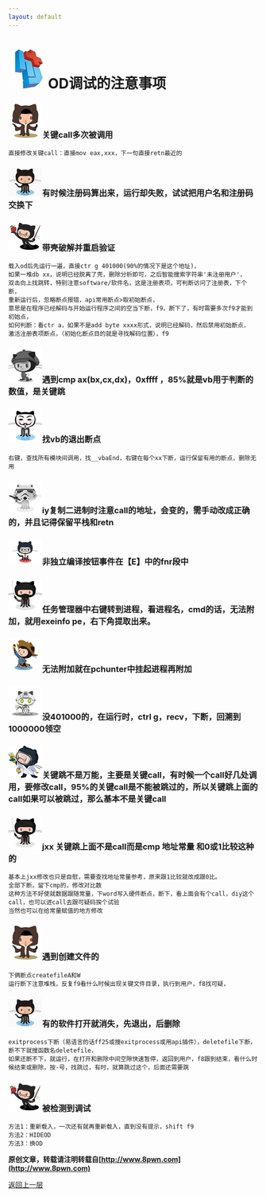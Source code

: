 ```yaml
---
layout: default
---
```

# ![](../img/hj.jpg)OD调试的注意事项

### ![](../img/github1.png)关键call多次被调用
```
直接修改关键call：直接mov eax,xxx，下一句直接retn最近的
```
### ![](../img/github2.png)有时候注册码算出来，运行却失败，试试把用户名和注册码交换下
### ![](../img/github3.png)带壳破解并重启验证
```
载入od后先运行一遍，直接ctr g 401000(90%的情况下是这个地址)，
如果一堆db xx，说明已经脱离了壳，删除分析即可，之后智能搜索字符串'未注册用户'，
双击向上找跳转，特别注意software/软件名，这是注册表项，可判断访问了注册表，下个断，
重新运行后，忽略断点报错，api常用断点>取初始断点，
意思是在程序已经解码与开始运行程序之间的空当下断，f9，断下了，有时需要多次f9才能到初始点，
如何判断：看ctr a，如果不是add byte xxxx形式，说明已经解码，然后禁用初始断点，
激活注册表项断点，（初始化断点目的就是寻找解码位置），f9
```
### ![](../img/github4.png)遇到cmp ax(bx,cx,dx)，0xffff ，85%就是vb用于判断的数值，是关键跳

### ![](../img/github5.png)找vb的退出断点
```
右键，查找所有模块间调用，找__vbaEnd，右键在每个xx下断，运行保留有用的断点，删除无用
```
### ![](../img/github6.png)iy复制二进制时注意call的地址，会变的，需手动改成正确的，并且记得保留平栈和retn
### ![](../img/github7.png)非独立编译按钮事件在【E】中的fnr段中
### ![](../img/github11.png)任务管理器中右键转到进程，看进程名，cmd的话，无法附加，就用exeinfo pe，右下角提取出来。
### ![](../img/github8.png)无法附加就在pchunter中挂起进程再附加
### ![](../img/github9.png)没401000的，在运行时，ctrl g，recv，下断，回溯到1000000领空
### ![](../img/github10.png)关键跳不是万能，主要是关键call，有时候一个call好几处调用，要修改call，95%的关键call是不能被跳过的，所以关键跳上面的call如果可以被跳过，那么基本不是关键call
### ![](../img/github11.png)jxx 关键跳上面不是call而是cmp 地址常量 和0或1比较这种的
```
基本上jxx修改也只是自慰，需要查找地址常量参考，原来跟1比较就改成跟0比。
全部下断，留下cmp的，修改对比数
这种方法不好使就数据跟随常量，下word写入硬件断点，断下，看上面会有个call，diy这个call，也可以进call去跟可疑码挨个试验
当然也可以在给常量赋值的地方修改
```
### ![](../img/github1.png)遇到创建文件的
```
下俩断点createfileA和W
运行断下注意堆栈，反复f9看什么时候出现关键文件目录，执行到用户，f8找可疑，
```
### ![](../img/github2.png)有的软件打开就消失，先退出，后删除
```
exitprocess下断（易语言的话ff25或搜exitprocess或用api插件），deletefile下断，断不下就搜函数名deletefile，
如果还断不下，就运行，在打开和删除中间空隙快速暂停，返回到用户，f8跟到结束，看什么时候结束或删除，按-号，找跳过，有时，就算跳过这个，后面还需要跳
```
### ![](../img/github3.png)被检测到调试
```
方法1：重新载入，一次还有就再重新载入，直到没有提示，shift f9
方法2：HIDEOD
方法3：换OD
```

__原创文章，转载请注明转载自[http://www.8pwn.com](http://www.8pwn.com)__

[返回上一层](./reverse)
